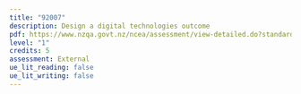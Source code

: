 ```yaml
---
title: "92007"
description: Design a digital technologies outcome
pdf: https://www.nzqa.govt.nz/ncea/assessment/view-detailed.do?standardNumber=92007
level: "1"
credits: 5
assessment: External
ue_lit_reading: false
ue_lit_writing: false
---
```

